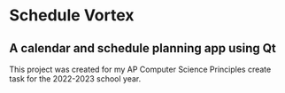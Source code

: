 # Schedule Vortex

## A calendar and schedule planning app using Qt

This project was created for my AP Computer Science Principles create task for the 2022-2023 school year.
